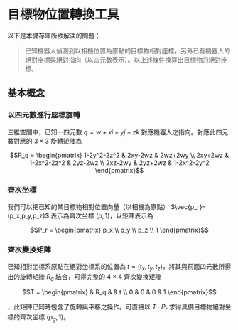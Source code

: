 # 目標物位置轉換工具

以下是本儲存庫所欲解決的問題：
> 已知機器人偵測到以相機位置為原點的目標物相對座標，另外已有機器人的絕對座標與絕對指向（以四元數表示）。以上述條件換算出目標物的絕對座標。

## 基本概念

### 以四元數進行座標旋轉

三維空間中，已知一四元數 $`q=w+xi+yj+zk`$ 對應機器人之指向。對應此四元數對應的 $`3 \times 3`$ 旋轉矩陣為
```math
R_q =
\begin{pmatrix}
1-2y^2-2z^2  &  2xy-2wz      &  2wz+2wy  \\
2xy+2wz      &  1-2x^2-2z^2  &  2yz-2wz  \\
2xz-2wy      &  2yz+2wz      &  1-2x^2-2y^2
\end{pmatrix}
```

### 齊次坐標

我們可以把已知的某目標物相對位置向量（以相機為原點） $`\vec{p_r}=(p_x,p_y,p_z)`$ 表示為齊次坐標 $`(p,1)`$，以矩陣表示為
```math
P_r =
\begin{pmatrix}
p_x \\
p_y \\
p_z \\
1
\end{pmatrix}
```

### 齊次變換矩陣
已知相對坐標系原點在絕對坐標系的位置為 $`t=(t_x,t_y,t_z)`$，將其與前面四元數所得出的旋轉矩陣 $R_q$ 結合，可得完整的 $`4 \times 4`$ 齊次變換矩陣
```math
T =
\begin{pmatrix}
   &  R_q  &     &  t  \\
0  &  0    &  0  &  1
\end{pmatrix}
```
，此矩陣已同時包含了旋轉與平移之操作。可直接以 $`T \cdot P_r`$ 求得具備目標物絕對坐標的齊次坐標 $`(p_g, 1)`$。
